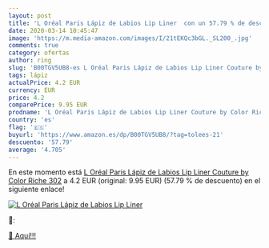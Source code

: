 ```yaml
---
layout: post
title: 'L Oréal Paris Lápiz de Labios Lip Liner  con un 57.79 % de descuento'
date: 2020-03-14 10:45:47
image: 'https://m.media-amazon.com/images/I/21tEKQc3bGL._SL200_.jpg'
comments: true
category: ofertas
author: ring
slug: 'B00TGV5UB8-es L Oréal Paris Lápiz de Labios Lip Liner Couture by Color...'
tags: lápiz
actualPrice: 4.2 EUR
currency: EUR
price: 4.2
comparePrice: 9.95 EUR
prodname: 'L Oréal Paris Lápiz de Labios Lip Liner Couture by Color Riche 302'
country: 'es'
flag: '🇪🇸'
buyurl: 'https://www.amazon.es/dp/B00TGV5UB8/?tag=tolees-21'
descuento: '57.79'
average: '4.705'
---
```


En este momento está [L Oréal Paris Lápiz de Labios Lip Liner Couture by Color Riche 302](https://www.amazon.es/dp/B00TGV5UB8/?tag=tolees-21) a 4.2 EUR (original: 9.95 EUR) (57.79 %  de descuento) en el siguiente enlace!

[![L Oréal Paris Lápiz de Labios Lip Liner ](https://m.media-amazon.com/images/I/21tEKQc3bGL._SL200_.jpg)](https://www.amazon.es/dp/B00TGV5UB8/?tag=tolees-21)

🔎:


[🛒 Aquí!!!](https://www.amazon.es/dp/B00TGV5UB8/?tag=tolees-21)
